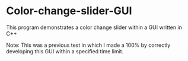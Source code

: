 # Color-change-slider-GUI
This program demonstrates a color change slider within a GUI written in C++

Note: This was a previous test in which I made a 100% by correctly developing this GUI within a specified time limit.
